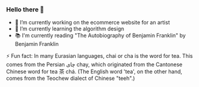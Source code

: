 ### Hello there 👋

- 🔭 I’m currently working on the ecommerce website for an artist
- 🌱 I’m currently learning the algorithm design
- :books: I'm currently reading "The Autobiography of Benjamin Franklin" by Benjamin Franklin


⚡ Fun fact: In many Eurasian languages, chai or cha is the word for tea. This comes from the Persian چای chay, which originated from the Cantonese Chinese word for tea 茶 chá. (The English word 'tea', on the other hand, comes from the Teochew dialect of Chinese "teeh".)
<!--
**smoonmare/smoonmare** is a ✨ _special_ ✨ repository because its `README.md` (this file) appears on your GitHub profile.

Here are some ideas to get you started:



- 👯 I’m looking to collaborate on ...
- 🤔 I’m looking for help with ...
- 💬 Ask me about ...
- 📫 How to reach me: ...
- 😄 Pronouns: ...
- ⚡ Fun fact: ...
-->
